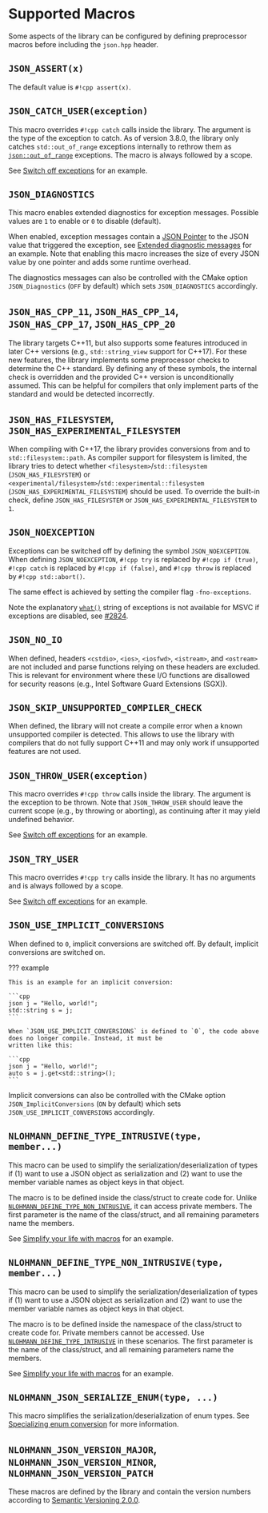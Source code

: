 # Supported Macros

Some aspects of the library can be configured by defining preprocessor macros before including the `json.hpp` header.

## `JSON_ASSERT(x)`

The default value is `#!cpp assert(x)`.

## `JSON_CATCH_USER(exception)`

This macro overrides `#!cpp catch` calls inside the library. The argument is the type of the exception to catch. As of
version 3.8.0, the library only catches `std::out_of_range` exceptions internally to rethrow them as
[`json::out_of_range`](../home/exceptions.md#out-of-range) exceptions. The macro is always followed by a scope.

See [Switch off exceptions](../home/exceptions.md#switch-off-exceptions) for an example.

## `JSON_DIAGNOSTICS`

This macro enables extended diagnostics for exception messages. Possible values are `1` to enable or `0` to disable
(default).

When enabled, exception messages contain a [JSON Pointer](json_pointer.md) to the JSON value that triggered the
exception, see [Extended diagnostic messages](../home/exceptions.md#extended-diagnostic-messages) for an example. Note
that enabling this macro increases the size of every JSON value by one pointer and adds some runtime overhead.

The diagnostics messages can also be controlled with the CMake option `JSON_Diagnostics` (`OFF` by default) which sets
`JSON_DIAGNOSTICS` accordingly.

## `JSON_HAS_CPP_11`, `JSON_HAS_CPP_14`, `JSON_HAS_CPP_17`, `JSON_HAS_CPP_20`

The library targets C++11, but also supports some features introduced in later C++ versions (e.g., `std::string_view`
support for C++17). For these new features, the library implements some preprocessor checks to determine the C++
standard. By defining any of these symbols, the internal check is overridden and the provided C++ version is
unconditionally assumed. This can be helpful for compilers that only implement parts of the standard and would be
detected incorrectly.

## `JSON_HAS_FILESYSTEM`, `JSON_HAS_EXPERIMENTAL_FILESYSTEM`

When compiling with C++17, the library provides conversions from and to `std::filesystem::path`. As compiler support
for filesystem is limited, the library tries to detect whether `<filesystem>`/`std::filesystem` (`JSON_HAS_FILESYSTEM`)
or `<experimental/filesystem>`/`std::experimental::filesystem` (`JSON_HAS_EXPERIMENTAL_FILESYSTEM`) should be used.
To override the built-in check, define `JSON_HAS_FILESYSTEM` or `JSON_HAS_EXPERIMENTAL_FILESYSTEM` to `1`.

## `JSON_NOEXCEPTION`

Exceptions can be switched off by defining the symbol `JSON_NOEXCEPTION`. When defining `JSON_NOEXCEPTION`, `#!cpp try`
is replaced by `#!cpp if (true)`, `#!cpp catch` is replaced by `#!cpp if (false)`, and `#!cpp throw` is replaced by
`#!cpp std::abort()`.

The same effect is achieved by setting the compiler flag `-fno-exceptions`.

Note the explanatory [`what()`](https://en.cppreference.com/w/cpp/error/exception/what) string of exceptions is not
available for MSVC if exceptions are disabled, see [#2824](https://github.com/nlohmann/json/discussions/2824).

## `JSON_NO_IO`

When defined, headers `<cstdio>`, `<ios>`, `<iosfwd>`, `<istream>`, and `<ostream>` are not included and parse functions
relying on these headers are excluded. This is relevant for environment where these I/O functions are disallowed for
security reasons (e.g., Intel Software Guard Extensions (SGX)).

## `JSON_SKIP_UNSUPPORTED_COMPILER_CHECK`

When defined, the library will not create a compile error when a known unsupported compiler is detected. This allows to
use the library with compilers that do not fully support C++11 and may only work if unsupported features are not used.

## `JSON_THROW_USER(exception)`

This macro overrides `#!cpp throw` calls inside the library. The argument is the exception to be thrown. Note that
`JSON_THROW_USER` should leave the current scope (e.g., by throwing or aborting), as continuing after it may yield
undefined behavior.

See [Switch off exceptions](../home/exceptions.md#switch-off-exceptions) for an example.

## `JSON_TRY_USER`

This macro overrides `#!cpp try` calls inside the library. It has no arguments and is always followed by a scope.

See [Switch off exceptions](../home/exceptions.md#switch-off-exceptions) for an example.

## `JSON_USE_IMPLICIT_CONVERSIONS`

When defined to `0`, implicit conversions are switched off. By default, implicit conversions are switched on.

??? example

    This is an example for an implicit conversion:
    
    ```cpp
    json j = "Hello, world!";
    std::string s = j;
    ```
    
    When `JSON_USE_IMPLICIT_CONVERSIONS` is defined to `0`, the code above does no longer compile. Instead, it must be
    written like this:

    ```cpp
    json j = "Hello, world!";
    auto s = j.get<std::string>();
    ```

Implicit conversions can also be controlled with the CMake option `JSON_ImplicitConversions` (`ON` by default) which
sets `JSON_USE_IMPLICIT_CONVERSIONS` accordingly.

## `NLOHMANN_DEFINE_TYPE_INTRUSIVE(type, member...)`

This macro can be used to simplify the serialization/deserialization of types if (1) want to use a JSON object as
serialization and (2) want to use the member variable names as object keys in that object.

The macro is to be defined inside the class/struct to create code for. Unlike
[`NLOHMANN_DEFINE_TYPE_NON_INTRUSIVE`](#nlohmann_define_type_non_intrusivetype-member), it can access private members.
The first parameter is the name of the class/struct, and all remaining parameters name the members.

See [Simplify your life with macros](arbitrary_types.md#simplify-your-life-with-macros) for an example.

## `NLOHMANN_DEFINE_TYPE_NON_INTRUSIVE(type, member...)`

This macro can be used to simplify the serialization/deserialization of types if (1) want to use a JSON object as
serialization and (2) want to use the member variable names as object keys in that object.

The macro is to be defined inside the namespace of the class/struct to create code for. Private members cannot be
accessed. Use [`NLOHMANN_DEFINE_TYPE_INTRUSIVE`](#nlohmann_define_type_intrusivetype-member) in these scenarios. The
first parameter is the name of the class/struct, and all remaining parameters name the members.

See [Simplify your life with macros](arbitrary_types.md#simplify-your-life-with-macros) for an example.

## `NLOHMANN_JSON_SERIALIZE_ENUM(type, ...)`

This macro simplifies the serialization/deserialization of enum types. See
[Specializing enum conversion](enum_conversion.md) for more information.

## `NLOHMANN_JSON_VERSION_MAJOR`, `NLOHMANN_JSON_VERSION_MINOR`, `NLOHMANN_JSON_VERSION_PATCH`

These macros are defined by the library and contain the version numbers according to
[Semantic Versioning 2.0.0](https://semver.org).
